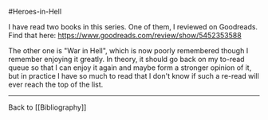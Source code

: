 #Heroes-in-Hell

I have read two books in this series.  One of them, I reviewed on Goodreads.  Find that here: https://www.goodreads.com/review/show/5452353588

The other one is "War in Hell", which is now poorly remembered though I remember enjoying it greatly.  In theory, it should go back on my to-read queue so that I can enjoy it again and maybe form a stronger opinion of it, but in practice I have so much to read that I don't know if such a re-read will ever reach the top of the list.

---
Back to [[Bibliography]]